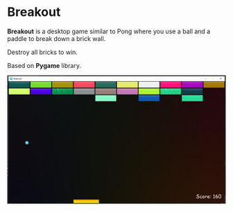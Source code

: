 # Breakout

**Breakout** is a desktop game similar to Pong where you use a ball and a paddle to break down a brick wall.

Destroy all bricks to win.

Based on **Pygame** library.

![alt text](https://github.com/Julien-B-py/Breakout/blob/main/img/demo.png?raw=true)
